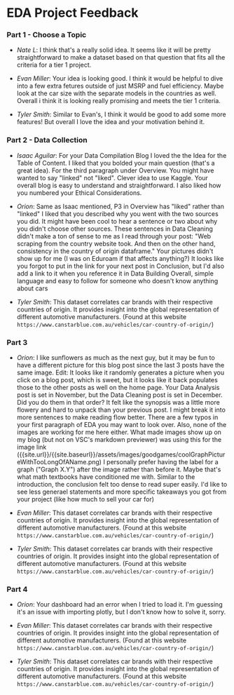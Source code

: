 # EDA Project Feedback

### Part 1 - Choose a Topic
* *Nate L*: I think that's a really solid idea. It seems like it will be pretty straightforward to make a dataset based on that question that fits all the criteria for a tier 1 project.

* *Evan Miller*: Your idea is looking good. I think it would be helpful to dive into a few extra fetures outside of just MSRP and fuel efficiency. Maybe look at the car size with the separate models in the countries as well. Overall i think it is looking really promising and meets the tier 1 criteria. 

* *Tyler Smith*: Similar to Evan's, I think it would be good to add some more features! But overall I love the idea and your motivation behind it. 


### Part 2 - Data Collection
* *Isaac Aguilar*: For your Data Compilation Blog I loved the the Idea for the Table of Content. I liked that you bolded your main question (that's a great idea). For the third paragraph under Overview. You might have wanted to say "linked" not "liked". Clever idea to use Kaggle. Your overall blog is easy to understand and straightforward. I also liked how you numbered your Ethical Considerations.
  
* *Orion*: Same as Isaac mentioned, P3 in Overview has "liked" rather than "linked"
I liked that you described why you went with the two sources you did. It might have been cool to hear a sentence or two about why you didn't choose other sources.
These sentences in Data Cleaning didn't make a ton of sense to me as I read through your post: "Web scraping from the country website took. And then on the other hand, consistency in the country of origin dataframe."
Your pictures didn't show up for me (I was on Eduroam if that affects anything?)
It looks like you forgot to put in the link for your next post in Conclusion, but I'd also add a link to it when you reference it in Data Building
Overall, simple language and easy to follow for someone who doesn't know anything about cars 

* *Tyler Smith*: This dataset correlates car brands with their respective countries of origin. It provides insight into the global representation of different automotive manufacturers. (Found at this website `https://www.canstarblue.com.au/vehicles/car-country-of-origin/`)


### Part 3
* *Orion*: I like sunflowers as much as the next guy, but it may be fun to have a different picture for this blog post since the last 3 posts have the same image. Edit: It looks like it randomly generates a picture when you click on a blog post, which is sweet, but it looks like it back populates those to the other posts as well on the home page.
Your Data Analysis post is set in November, but the Data Cleaning post is set in December. Did you do them in that order?
It felt like the synopsis was a little more flowery and hard to unpack than your previous post. I might break it into more sentences to make reading flow better.
There are a few typos in your first paragraph of EDA you may want to look over. Also, none of the images are working for me here either. What made images show up on my blog (but not on VSC's markdown previewer) was using this for the image link
({{site.url}}/{{site.baseurl}}/assets/images/goodgames/coolGraphPictureWithTooLongOfAName.png)
I personally prefer having the label for a graph ("Graph X.Y") after the image rather than before it. Maybe that's what math textbooks have conditioned me with.
Similar to the introduction, the conclusion felt too dense to read super easily. I'd like to see less generael statements and more specific takeaways you got from your project (like how much to sell your car for)

* *Evan Miller*: This dataset correlates car brands with their respective countries of origin. It provides insight into the global representation of different automotive manufacturers. (Found at this website `https://www.canstarblue.com.au/vehicles/car-country-of-origin/`)

* *Tyler Smith*: This dataset correlates car brands with their respective countries of origin. It provides insight into the global representation of different automotive manufacturers. (Found at this website `https://www.canstarblue.com.au/vehicles/car-country-of-origin/`)


### Part 4
* *Orion*: Your dashboard had an error when I tried to load it. I'm guessing it's an issue with importing plotly, but I don't know how to solve it, sorry.

* *Evan Miller*: This dataset correlates car brands with their respective countries of origin. It provides insight into the global representation of different automotive manufacturers. (Found at this website `https://www.canstarblue.com.au/vehicles/car-country-of-origin/`)

* *Tyler Smith*: This dataset correlates car brands with their respective countries of origin. It provides insight into the global representation of different automotive manufacturers. (Found at this website `https://www.canstarblue.com.au/vehicles/car-country-of-origin/`)
